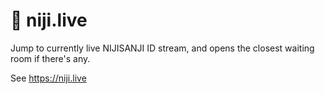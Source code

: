 # 🌈 niji.live
Jump to currently live NIJISANJI ID stream, and opens the closest waiting room if there's any.

See https://niji.live